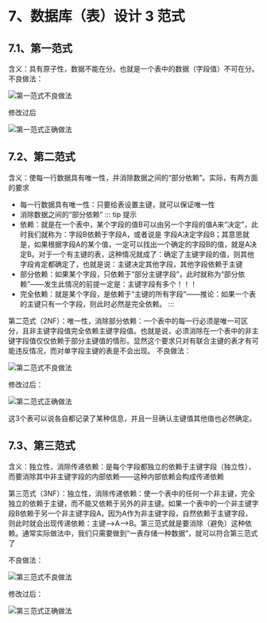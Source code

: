# 7、数据库（表）设计 3 范式

## 7.1、第一范式

含义：具有原子性，数据不能在分。也就是一个表中的数据（字段值）不可在分。
不良做法：

<img :src="$withBase('/images/mysql/mysql第一范式不良做法.png')" alt="第一范式不良做法">

修改过后

<img :src="$withBase('/images/mysql/mysql第一范式正确做法.png')" alt="第一范式正确做法">

## 7.2、第二范式
含义：使每一行数据具有唯一性，并消除数据之间的“部分依赖”。实际，有两方面的要求

* 每一行数据具有唯一性：只要给表设置主键，就可以保证唯一性
* 消除数据之间的“部分依赖”
::: tip 提示
* 依赖：就是在一个表中，某个字段的值B可以由另一个字段的值A来“决定”，此时我们就称为：字段B依赖于字段A，或者说是 字段A决定字段B；其意思就是，如果根据字段A的某个值，一定可以找出一个确定的字段B的值，就是A决定B。对于一个有主键的表，这种情况就成了：确定了主键字段的值，则其他字段肯定都确定了，也就是说：主键决定其他字段，其他字段依赖于主键
* 部分依赖：如果某个字段，只依赖于“部分主键字段”，此时就称为“部分依赖”——发生此情况的前提一定是：主键字段有多个！！！
* 完全依赖：就是某个字段，是依赖于“主键的所有字段”——推论：如果一个表的主键只有一个字段，则此时必然是完全依赖。
:::

第二范式（2NF）：唯一性，消除部分依赖：一个表中的每一行必须是唯一可区分，且非主键字段值完全依赖主键字段值。也就是说，必须消除在一个表中的非主键字段值仅仅依赖于部分主键值的情形。显然这个要求只对有联合主键的表才有可能违反情况，而对单字段主键的表是不会出现。
不良做法：

<img :src="$withBase('/images/mysql/mysql第二范式不良做法.png')" alt="第二范式不良做法">

修改过后：

<img :src="$withBase('/images/mysql/mysql第二范式正确做法.png')" alt="第二范式正确做法">

这3个表可以说各自都记录了某种信息，并且一旦确认主键值其他值也必然确定。

## 7.3、第三范式
含义：独立性，消除传递依赖：是每个字段都独立的依赖于主键字段（独立性），而要消除其中非主键字段的内部依赖——这种内部依赖会构成传递依赖

第三范式（3NF）：独立性，消除传递依赖：使一个表中的任何一个非主键，完全独立的依赖于主键，而不能又依赖于另外的非主键。如果一个表中的一个非主键字段B依赖于另一个非主键字段A，因为A作为非主键字段，自然依赖于主键字段，则此时就会出现传递依赖：主键-->A-->B。第三范式就是要消除（避免）这种依赖。通常实际做法中，我们只需要做到“一表存储一种数据”，就可以符合第三范式了


不良做法：

<img :src="$withBase('/images/mysql/mysql第三范式不良做法.png')" alt="第三范式不良做法">

修改过后：

<img :src="$withBase('/images/mysql/mysql第三范式正确做法.png')" alt="第三范式正确做法">
